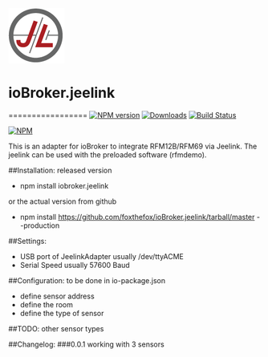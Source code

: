 ![Logo](admin/jeelab_logo.png)
# ioBroker.jeelink
=================
[![NPM version](http://img.shields.io/npm/v/iobroker.jeelink.svg)](https://www.npmjs.com/package/iobroker.jeelink)
[![Downloads](https://img.shields.io/npm/dm/iobroker.jeelink.svg)](https://www.npmjs.com/package/iobroker.jeelink)
[![Build Status](https://travis-ci.org/foxthefox/ioBroker.jeelink.svg?branch=master)](https://travis-ci.org/foxthefox/ioBroker.jeelink)

[![NPM](https://nodei.co/npm/iobroker.jeelink.png?downloads=true)](https://nodei.co/npm/iobroker.jeelink/)

This is an adapter for ioBroker to integrate RFM12B/RFM69 via Jeelink.
The jeelink can be used with the preloaded software (rfmdemo).

##Installation:
released version
* npm install iobroker.jeelink

or the actual version from github
* npm install https://github.com/foxthefox/ioBroker.jeelink/tarball/master --production

##Settings:
- USB port of JeelinkAdapter usually /dev/ttyACME
- Serial Speed usually 57600 Baud

##Configuration:
to be done in io-package.json
- define sensor address
- define the room
- define the type of sensor

##TODO:
other sensor types

##Changelog:
###0.0.1
working with 3 sensors
